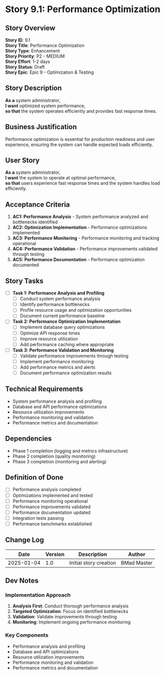 # Story 9.1: Performance Optimization

## Story Overview
**Story ID**: 9.1  
**Story Title**: Performance Optimization  
**Story Type**: Enhancement  
**Story Priority**: P2 - MEDIUM  
**Story Effort**: 1-2 days  
**Story Status**: Draft  
**Story Epic**: Epic 9 - Optimization & Testing  

## Story Description
**As a** system administrator,  
**I want** optimized system performance,  
**so that** the system operates efficiently and provides fast response times.

## Business Justification
Performance optimization is essential for production readiness and user experience, ensuring the system can handle expected loads efficiently.

## User Story
**As a** system administrator,  
**I want** the system to operate at optimal performance,  
**so that** users experience fast response times and the system handles load efficiently.

## Acceptance Criteria
1. **AC1: Performance Analysis** - System performance analyzed and bottlenecks identified
2. **AC2: Optimization Implementation** - Performance optimizations implemented
3. **AC3: Performance Monitoring** - Performance monitoring and tracking operational
4. **AC4: Performance Validation** - Performance improvements validated through testing
5. **AC5: Performance Documentation** - Performance optimization documented

## Story Tasks
- [ ] **Task 1: Performance Analysis and Profiling**
  - [ ] Conduct system performance analysis
  - [ ] Identify performance bottlenecks
  - [ ] Profile resource usage and optimization opportunities
  - [ ] Document current performance baseline

- [ ] **Task 2: Performance Optimization Implementation**
  - [ ] Implement database query optimizations
  - [ ] Optimize API response times
  - [ ] Improve resource utilization
  - [ ] Add performance caching where appropriate

- [ ] **Task 3: Performance Validation and Monitoring**
  - [ ] Validate performance improvements through testing
  - [ ] Implement performance monitoring
  - [ ] Add performance metrics and alerts
  - [ ] Document performance optimization results

## Technical Requirements
- System performance analysis and profiling
- Database and API performance optimizations
- Resource utilization improvements
- Performance monitoring and validation
- Performance metrics and documentation

## Dependencies
- Phase 1 completion (logging and metrics infrastructure)
- Phase 2 completion (quality monitoring)
- Phase 3 completion (monitoring and alerting)

## Definition of Done
- [ ] Performance analysis completed
- [ ] Optimizations implemented and tested
- [ ] Performance monitoring operational
- [ ] Performance improvements validated
- [ ] Performance documentation updated
- [ ] Integration tests passing
- [ ] Performance benchmarks established

## Change Log
| Date | Version | Description | Author |
|------|---------|-------------|---------|
| 2025-01-04 | 1.0 | Initial story creation | BMad Master |

## Dev Notes
### Implementation Approach
1. **Analysis First**: Conduct thorough performance analysis
2. **Targeted Optimization**: Focus on identified bottlenecks
3. **Validation**: Validate improvements through testing
4. **Monitoring**: Implement ongoing performance monitoring

### Key Components
- Performance analysis and profiling
- Database and API optimizations
- Resource utilization improvements
- Performance monitoring and validation
- Performance metrics and documentation

